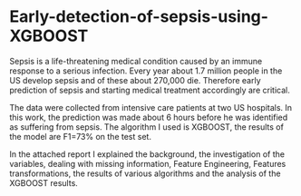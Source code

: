 # Early-detection-of-sepsis-using-XGBOOST

Sepsis is a life-threatening medical condition caused by an immune response to a serious infection. Every year about 1.7 million people in the US develop sepsis and of these about 270,000 die. Therefore early prediction of sepsis and starting medical treatment accordingly are critical.

The data were collected from intensive care patients at two US hospitals.
In this work, the prediction was made about 6 hours before he was identified as suffering from sepsis. The algorithm I used is XGBOOST, the results of the model are F1=73% on the test set.

In the attached report I explained the background, the investigation of the variables, dealing with missing information, Feature Engineering, Features transformations, the results of various algorithms and the analysis of the XGBOOST results.
